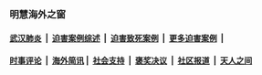 
### 明慧海外之窗

####  [武汉肺炎](indexes/365.md?t=05020401) &nbsp;|&nbsp;  [迫害案例综述](indexes/328.md?t=05020401) &nbsp;|&nbsp; [迫害致死案例](indexes/277.md?t=05020401)  &nbsp;|&nbsp; [更多迫害案例](indexes/81.md?t=05020401)  &nbsp;|&nbsp; 
####  [时事评论](indexes/19.md?t=05020401) &nbsp;|&nbsp; [海外简讯](indexes/245.md?t=05020401)&nbsp;|&nbsp;  [社会支持](indexes/140.md?t=05020401) &nbsp;|&nbsp; [褒奖决议](indexes/282.md?t=05020401) &nbsp;|&nbsp; [社区报道](indexes/91.md?t=05020401)  &nbsp;|&nbsp; [天人之间](indexes/78.md?t=05020401) 

